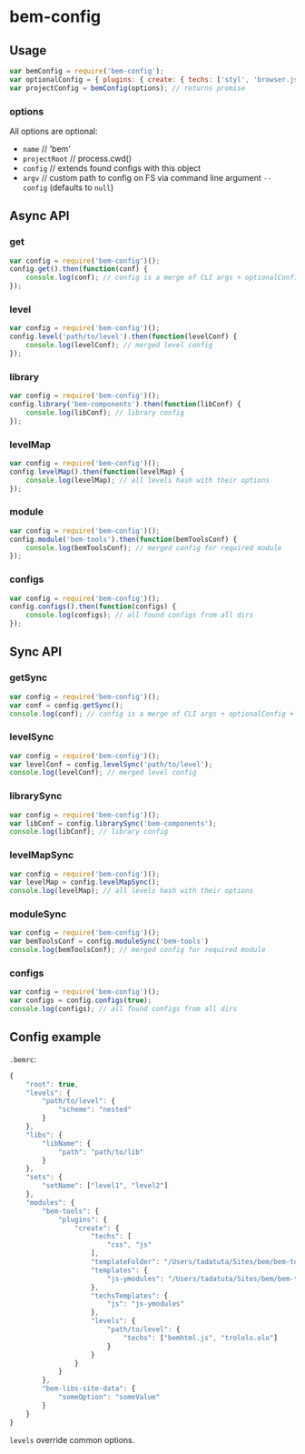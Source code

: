 # bem-config

## Usage

```js
var bemConfig = require('bem-config');
var optionalConfig = { plugins: { create: { techs: ['styl', 'browser.js'] } } };
var projectConfig = bemConfig(options); // returns promise
```

### options
All options are optional:

* `name` // 'bem'
* `projectRoot` // process.cwd()
* `config` // extends found configs with this object
* `argv` // custom path to config on FS via command line argument `--config` (defaults to `null`)

## Async API

### get

```js
var config = require('bem-config')();
config.get().then(function(conf) {
    console.log(conf); // config is a merge of CLI args + optionalConfig + all configs found by rc
});
```

### level

```js
var config = require('bem-config')();
config.level('path/to/level').then(function(levelConf) {
    console.log(levelConf); // merged level config
});
```

### library

```js
var config = require('bem-config')();
config.library('bem-components').then(function(libConf) {
    console.log(libConf); // library config
});
```

### levelMap

```js
var config = require('bem-config')();
config.levelMap().then(function(levelMap) {
    console.log(levelMap); // all levels hash with their options
});
```

### module

```js
var config = require('bem-config')();
config.module('bem-tools').then(function(bemToolsConf) {
    console.log(bemToolsConf); // merged config for required module
});
```

### configs

```js
var config = require('bem-config')();
config.configs().then(function(configs) {
    console.log(configs); // all found configs from all dirs
});
```

## Sync API

### getSync

```js
var config = require('bem-config')();
var conf = config.getSync();
console.log(conf); // config is a merge of CLI args + optionalConfig + all configs found by rc
```

### levelSync

```js
var config = require('bem-config')();
var levelConf = config.levelSync('path/to/level');
console.log(levelConf); // merged level config
```

### librarySync

```js
var config = require('bem-config')();
var libConf = config.librarySync('bem-components');
console.log(libConf); // library config
```

### levelMapSync

```js
var config = require('bem-config')();
var levelMap = config.levelMapSync();
console.log(levelMap); // all levels hash with their options
```

### moduleSync

```js
var config = require('bem-config')();
var bemToolsConf = config.moduleSync('bem-tools')
console.log(bemToolsConf); // merged config for required module
```

### configs

```js
var config = require('bem-config')();
var configs = config.configs(true);
console.log(configs); // all found configs from all dirs
```

## Config example

`.bemrc`:
```js
{
    "root": true,
    "levels": {
        "path/to/level": {
            "scheme": "nested"
        }
    },
    "libs": {
        "libName": {
            "path": "path/to/lib"
        }
    },
    "sets": {
        "setName": ["level1", "level2"]
    },
    "modules": {
        "bem-tools": {
            "plugins": {
                "create": {
                    "techs": [
                        "css", "js"
                    ],
                    "templateFolder": "/Users/tadatuta/Sites/bem/bem-tools-create/templates",
                    "templates": {
                        "js-ymodules": "/Users/tadatuta/Sites/bem/bem-tools-create/templates/js"
                    },
                    "techsTemplates": {
                        "js": "js-ymodules"
                    },
                    "levels": {
                        "path/to/level": {
                            "techs": ["bemhtml.js", "trololo.olo"]
                        }
                    }
                }
            }
        },
        "bem-libs-site-data": {
            "someOption": "someValue"
        }
    }
}
```

`levels` override common options.
